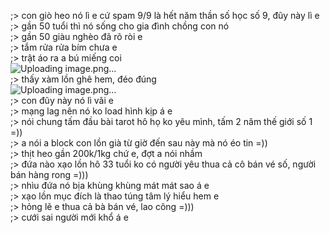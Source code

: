 ;> con giò heo nó lì e cứ spam 9/9 là hết năm thần số học số 9, đũy này lì e<br>
;> gần 50 tuổi thì nó sống cho gia đình chồng con nó<br>
;> gần 50 giàu nghèo đã rõ ròi e<br>
;> tắm rửa rửa bím chưa e<br>
;> trật áo ra a bú miếng coi <br>
![Uploading image.png…]()<br>
;> thấy xàm lồn ghê hem, đéo đúng<br>
![Uploading image.png…]()<br>
;> con đũy này nó lì vãi e<br>
;> mạng lag nên nó ko load hình kịp á e<br>
;> nói chung tấm đầu bài tarot hô họ ko yêu mình, tấm 2 năm thế giới số 1 =))<br>
;> a nói a block con lồn già từ giờ đến sau này mà nó éo tin =))<br>
;> thịt heo gần 200k/1kg chứ e, đợt a nói nhầm<br>
;> đứa nào xạo lồn hô 33 tuổi ko có người yêu thua cả cô bán vé số, người bán hàng rong =)))<br>
;> nhìu đứa nó bịa khùng khùng mát mát sao á e<br>
;> xạo lồn mục đích là thao túng tâm lý hiểu hem e<br>
;> hỏng lẽ e thua cả bà bán vé, lao công =)))<br>
;> cưới sai người mới khổ á e
